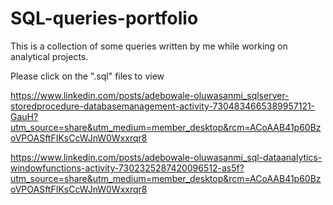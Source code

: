 # SQL-queries-portfolio

This is a collection of some queries written by me while working on analytical projects.

Please click on the ".sql" files to view


https://www.linkedin.com/posts/adebowale-oluwasanmi_sqlserver-storedprocedure-databasemanagement-activity-7304834665389957121-GauH?utm_source=share&utm_medium=member_desktop&rcm=ACoAAB41p60BzoVPOASftFIKsCcWJnW0Wxxrqr8

https://www.linkedin.com/posts/adebowale-oluwasanmi_sql-dataanalytics-windowfunctions-activity-7302325287420096512-as5f?utm_source=share&utm_medium=member_desktop&rcm=ACoAAB41p60BzoVPOASftFIKsCcWJnW0Wxxrqr8
